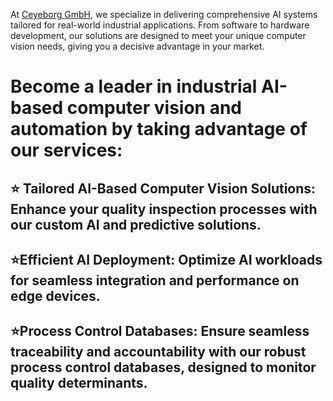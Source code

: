 At [Ceyeborg GmbH](https://www.ceyeb.org/), we specialize in delivering comprehensive AI systems tailored for real-world industrial applications. 
From software to hardware development, our solutions are designed to meet your unique computer vision needs, 
giving you a decisive advantage in your market.

# Become a leader in industrial AI-based computer vision and automation by taking advantage of our services:</code>

## ⭐ Tailored AI-Based Computer Vision Solutions: Enhance your quality inspection processes with our custom AI and predictive solutions.

## ⭐Efficient AI Deployment: Optimize AI workloads for seamless integration and performance on edge devices.

## ⭐Process Control Databases: Ensure seamless traceability and accountability with our robust process control databases, designed to monitor quality determinants.





